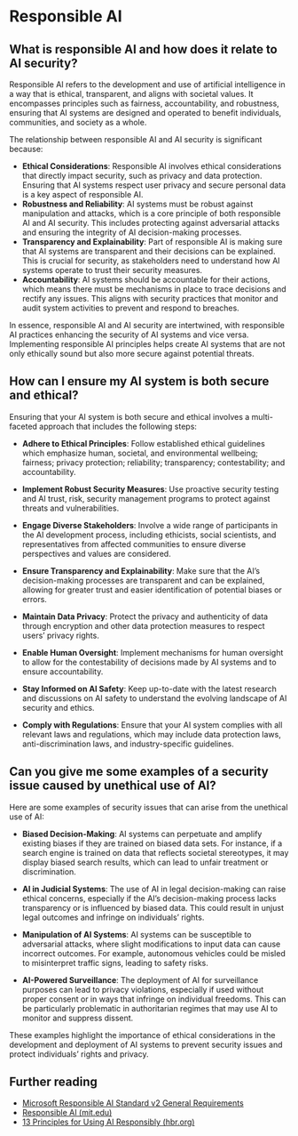 # Responsible AI

## What is responsible AI and how does it relate to AI security?

Responsible AI refers to the development and use of artificial intelligence in a way that is ethical, transparent, and aligns with societal values. It encompasses principles such as fairness, accountability, and robustness, ensuring that AI systems are designed and operated to benefit individuals, communities, and society as a whole.

The relationship between responsible AI and AI security is significant because:

-   **Ethical Considerations**: Responsible AI involves ethical considerations that directly impact security, such as privacy and data protection. Ensuring that AI systems respect user privacy and secure personal data is a key aspect of responsible AI.
-   **Robustness and Reliability**: AI systems must be robust against manipulation and attacks, which is a core principle of both responsible AI and AI security. This includes protecting against adversarial attacks and ensuring the integrity of AI decision-making processes.
-   **Transparency and Explainability**: Part of responsible AI is making sure that AI systems are transparent and their decisions can be explained. This is crucial for security, as stakeholders need to understand how AI systems operate to trust their security measures.
-   **Accountability**: AI systems should be accountable for their actions, which means there must be mechanisms in place to trace decisions and rectify any issues. This aligns with security practices that monitor and audit system activities to prevent and respond to breaches.

In essence, responsible AI and AI security are intertwined, with responsible AI practices enhancing the security of AI systems and vice versa. Implementing responsible AI principles helps create AI systems that are not only ethically sound but also more secure against potential threats.

## How can I ensure my AI system is both secure and ethical?

Ensuring that your AI system is both secure and ethical involves a multi-faceted approach that includes the following steps:

- **Adhere to Ethical Principles**: Follow established ethical guidelines which emphasize human, societal, and environmental wellbeing; fairness; privacy protection; reliability; transparency; contestability; and accountability.

- **Implement Robust Security Measures**: Use proactive security testing and AI trust, risk, security management programs to protect against threats and vulnerabilities.

- **Engage Diverse Stakeholders**: Involve a wide range of participants in the AI development process, including ethicists, social scientists, and representatives from affected communities to ensure diverse perspectives and values are considered.

- **Ensure Transparency and Explainability**: Make sure that the AI’s decision-making processes are transparent and can be explained, allowing for greater trust and easier identification of potential biases or errors.

- **Maintain Data Privacy**: Protect the privacy and authenticity of data through encryption and other data protection measures to respect users’ privacy rights.

- **Enable Human Oversight**: Implement mechanisms for human oversight to allow for the contestability of decisions made by AI systems and to ensure accountability.

- **Stay Informed on AI Safety**: Keep up-to-date with the latest research and discussions on AI safety to understand the evolving landscape of AI security and ethics.

- **Comply with Regulations**: Ensure that your AI system complies with all relevant laws and regulations, which may include data protection laws, anti-discrimination laws, and industry-specific guidelines.

## Can you give me some examples of a security issue caused by unethical use of AI?

Here are some examples of security issues that can arise from the unethical use of AI:

- **Biased Decision-Making**: AI systems can perpetuate and amplify existing biases if they are trained on biased data sets. For instance, if a search engine is trained on data that reflects societal stereotypes, it may display biased search results, which can lead to unfair treatment or discrimination.

- **AI in Judicial Systems**: The use of AI in legal decision-making can raise ethical concerns, especially if the AI’s decision-making process lacks transparency or is influenced by biased data. This could result in unjust legal outcomes and infringe on individuals’ rights.

- **Manipulation of AI Systems**: AI systems can be susceptible to adversarial attacks, where slight modifications to input data can cause incorrect outcomes. For example, autonomous vehicles could be misled to misinterpret traffic signs, leading to safety risks.

- **AI-Powered Surveillance**: The deployment of AI for surveillance purposes can lead to privacy violations, especially if used without proper consent or in ways that infringe on individual freedoms. This can be particularly problematic in authoritarian regimes that may use AI to monitor and suppress dissent.

These examples highlight the importance of ethical considerations in the development and deployment of AI systems to prevent security issues and protect individuals’ rights and privacy.

## Further reading

 - [Microsoft Responsible AI Standard v2 General Requirements](https://query.prod.cms.rt.microsoft.com/cms/api/am/binary/RE5cmFl?culture=en-us&country=us&WT.mc_id=academic-96948-sayoung)
 - [Responsible AI (mit.edu)](https://sloanreview.mit.edu/big-ideas/responsible-ai/)
 - [13 Principles for Using AI Responsibly (hbr.org)](https://hbr.org/2023/06/13-principles-for-using-ai-responsibly)

